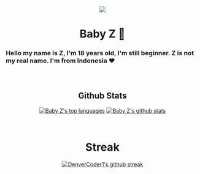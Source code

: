 <div align="center">
  <img src="https://media.discordapp.net/attachments/873789389988298842/876307418445918249/ZMaid.png" />
  <h1>Baby Z 🚀</h1>
  <h3 align="left">Hello my name is Z, I'm 18 years old, I'm still beginner. Z is not my real name. I'm from Indonesia ❤<h3>
</div>

</BR>

</tr>

<h2 align="center">Github Stats</h2>
<div align="center">
  
[![Baby Z's top languages](https://github-readme-stats.vercel.app/api/top-langs/?username=JustLazzy&theme=blue-green)](https://github.com/JustLazzy)
[![Baby Z's github stats](https://github-readme-stats.vercel.app/api?username=JustLazzy&theme=blue-green)](https://github.com/JustLazzy)

</div>
</BR>


<div align="center">
  <h1>Streak</h1>
  
  [![DenverCoder1's github streak](https://github-readme-streak-stats.herokuapp.com/?user=JustLazzy&theme=blue-green)](https://github.com/JustLazzy)

</div>
